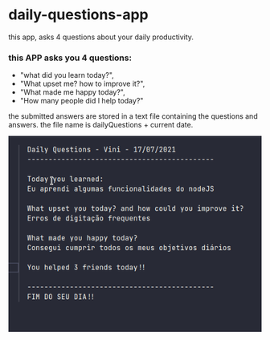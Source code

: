 # daily-questions-app
this app, asks 4 questions about your daily productivity.
### this APP asks you 4 questions:
 - "what did you learn today?",
 - "What upset me? how to improve it?",
 - "What made me happy today?",
 - "How many people did I help today?"

the submitted answers are stored in a text file containing the questions and answers.
the file name is dailyQuestions + current date.

![Imagem do app](https://github.com/ViniSCode/daily-questions-app/blob/main/Screenshot_20210817_150031.png?raw=true)
